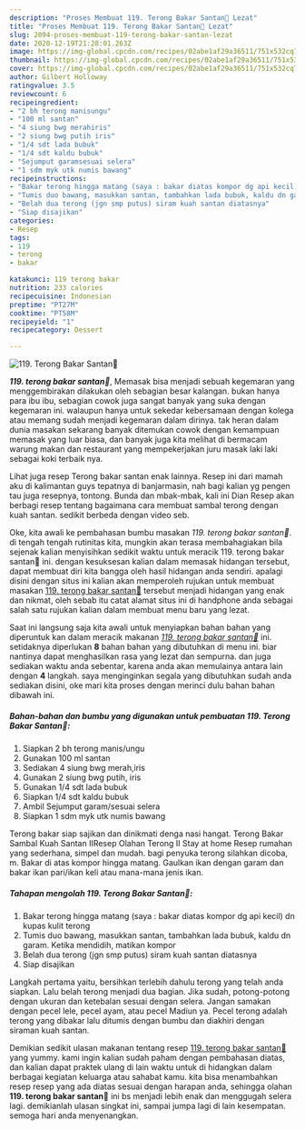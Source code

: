 ```yaml
---
description: "Proses Membuat 119. Terong Bakar Santan🍆 Lezat"
title: "Proses Membuat 119. Terong Bakar Santan🍆 Lezat"
slug: 2094-proses-membuat-119-terong-bakar-santan-lezat
date: 2020-12-19T21:28:01.263Z
image: https://img-global.cpcdn.com/recipes/02abe1af29a36511/751x532cq70/119-terong-bakar-santan🍆-foto-resep-utama.jpg
thumbnail: https://img-global.cpcdn.com/recipes/02abe1af29a36511/751x532cq70/119-terong-bakar-santan🍆-foto-resep-utama.jpg
cover: https://img-global.cpcdn.com/recipes/02abe1af29a36511/751x532cq70/119-terong-bakar-santan🍆-foto-resep-utama.jpg
author: Gilbert Holloway
ratingvalue: 3.5
reviewcount: 6
recipeingredient:
- "2 bh terong manisungu"
- "100 ml santan"
- "4 siung bwg merahiris"
- "2 siung bwg putih iris"
- "1/4 sdt lada bubuk"
- "1/4 sdt kaldu bubuk"
- "Sejumput garamsesuai selera"
- "1 sdm myk utk numis bawang"
recipeinstructions:
- "Bakar terong hingga matang (saya : bakar diatas kompor dg api kecil) dn kupas kulit terong"
- "Tumis duo bawang, masukkan santan, tambahkan lada bubuk, kaldu dn garam. Ketika mendidih, matikan kompor"
- "Belah dua terong (jgn smp putus) siram kuah santan diatasnya"
- "Siap disajikan"
categories:
- Resep
tags:
- 119
- terong
- bakar

katakunci: 119 terong bakar 
nutrition: 233 calories
recipecuisine: Indonesian
preptime: "PT27M"
cooktime: "PT58M"
recipeyield: "1"
recipecategory: Dessert

---
```



![119. Terong Bakar Santan🍆](https://img-global.cpcdn.com/recipes/02abe1af29a36511/751x532cq70/119-terong-bakar-santan🍆-foto-resep-utama.jpg)

<b><i>119. terong bakar santan🍆</i></b>, Memasak bisa menjadi sebuah kegemaran yang menggembirakan dilakukan oleh sebagian besar kalangan. bukan hanya para ibu ibu, sebagian cowok juga sangat banyak yang suka dengan kegemaran ini. walaupun hanya untuk sekedar kebersamaan dengan kolega atau memang sudah menjadi kegemaran dalam dirinya. tak heran dalam dunia masakan sekarang banyak ditemukan cowok dengan kemampuan memasak yang luar biasa, dan banyak juga kita melihat di bermacam warung makan dan restaurant yang mempekerjakan juru masak laki laki sebagai koki terbaik nya.

Lihat juga resep Terong bakar santan enak lainnya. Resep ini dari mamah aku di kalimantan guys tepatnya di banjarmasin, nah bagi kalian yg pengen tau juga resepnya, tontong. Bunda dan mbak-mbak, kali ini Dian Resep akan berbagi resep tentang bagaimana cara membuat sambal terong dengan kuah santan. sedikit berbeda dengan video seb.

Oke, kita awali ke pembahasan bumbu masakan <i>119. terong bakar santan🍆</i>. di tengah tengah rutinitas kita, mungkin akan terasa membahagiakan bila sejenak kalian menyisihkan sedikit waktu untuk meracik 119. terong bakar santan🍆 ini. dengan kesuksesan kalian dalam memasak hidangan tersebut, dapat membuat diri kita bangga oleh hasil hidangan anda sendiri. apalagi disini dengan situs ini kalian akan memperoleh rujukan untuk membuat masakan <u>119. terong bakar santan🍆</u> tersebut menjadi hidangan yang enak dan nikmat, oleh sebab itu catat alamat situs ini di handphone anda sebagai salah satu rujukan kalian dalam membuat menu baru yang lezat.


Saat ini langsung saja kita awali untuk menyiapkan bahan bahan yang diperuntuk kan dalam meracik makanan <u><i>119. terong bakar santan🍆</i></u> ini. setidaknya diperlukan <b>8</b> bahan bahan yang dibutuhkan di menu ini. biar nantinya dapat menghasilkan rasa yang lezat dan sempurna. dan juga sediakan waktu anda sebentar, karena anda akan memulainya antara lain dengan <b>4</b> langkah. saya menginginkan segala yang dibutuhkan sudah anda sediakan disini, oke mari kita proses dengan merinci dulu bahan bahan dibawah ini.

<!--inarticleads1-->

##### Bahan-bahan dan bumbu yang digunakan untuk pembuatan 119. Terong Bakar Santan🍆:

1. Siapkan 2 bh terong manis/ungu
1. Gunakan 100 ml santan
1. Sediakan 4 siung bwg merah,iris
1. Gunakan 2 siung bwg putih, iris
1. Gunakan 1/4 sdt lada bubuk
1. Siapkan 1/4 sdt kaldu bubuk
1. Ambil Sejumput garam/sesuai selera
1. Siapkan 1 sdm myk utk numis bawang


Terong bakar siap sajikan dan dinikmati denga nasi hangat. Terong Bakar Sambal Kuah Santan IIResep Olahan Terong II Stay at home Resep rumahan yang sederhana, simpel dan mudah. bagi penyuka terong silahkan dicoba, m. Bakar di atas kompor hingga matang. Gaulkan ikan dengan garam dan bakar ikan pari/ikan keli atau mana-mana jenis ikan. 

<!--inarticleads2-->

##### Tahapan mengolah 119. Terong Bakar Santan🍆:

1. Bakar terong hingga matang (saya : bakar diatas kompor dg api kecil) dn kupas kulit terong
1. Tumis duo bawang, masukkan santan, tambahkan lada bubuk, kaldu dn garam. Ketika mendidih, matikan kompor
1. Belah dua terong (jgn smp putus) siram kuah santan diatasnya
1. Siap disajikan


Langkah pertama yaitu, bersihkan terlebih dahulu terong yang telah anda siapkan. Lalu belah terong menjadi dua bagian. Jika sudah, potong-potong dengan ukuran dan ketebalan sesuai dengan selera. Jangan samakan dengan pecel lele, pecel ayam, atau pecel Madiun ya. Pecel terong adalah terong yang dibakar lalu ditumis dengan bumbu dan diakhiri dengan siraman kuah santan. 

Demikian sedikit ulasan makanan tentang resep <u>119. terong bakar santan🍆</u> yang yummy. kami ingin kalian sudah paham dengan pembahasan diatas, dan kalian dapat praktek ulang di lain waktu untuk di hidangkan dalam berbagai kegiatan keluarga atau sahabat kamu. kita bisa menambahkan resep resep yang ada diatas sesuai dengan harapan anda, sehingga olahan <b>119. terong bakar santan🍆</b> ini bs menjadi lebih enak dan menggugah selera lagi. demikianlah ulasan singkat ini, sampai jumpa lagi di lain kesempatan. semoga hari anda menyenangkan.
